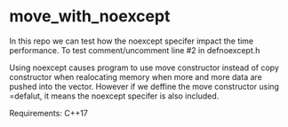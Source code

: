 # move_with_noexcept

In this repo we can test how the noexcept specifer impact the time performance.
To test comment/uncomment line #2 in defnoexcept.h

Using noexcept causes program to use move constructor instead of copy constructor when realocating memory when more and more data are pushed into the vector.
However if we deffine the move constructor using =defalut, it means the noexcept specifer is also included.

Requirements: C++17


